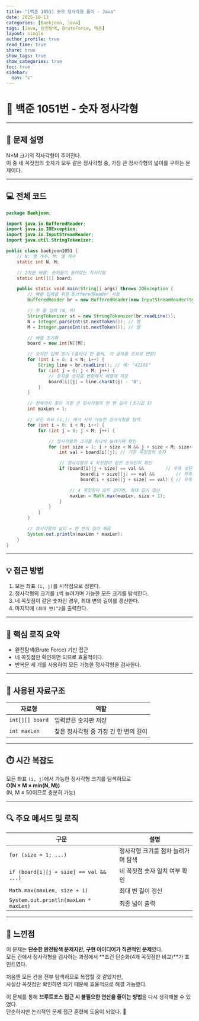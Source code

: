 ```yaml
---
title: "[백준 1051] 숫자 정사각형 풀이 - Java"
date: 2025-10-13
categories: [Baekjoon, Java]
tags: [Java, 완전탐색, BruteForce, 백준]
layout: single
author_profile: true
read_time: true
share: true
show_tags: true
show_categories: true
toc: true
sidebar:
  nav: "c"
---
```


# 🧮 백준 1051번 - 숫자 정사각형

---

## 📘 문제 설명

N×M 크기의 직사각형이 주어진다.  
이 중 네 꼭짓점의 숫자가 모두 같은 정사각형 중, 가장 큰 정사각형의 넓이를 구하는 문제이다.

---

## 💻 전체 코드

```java
package Baekjoon;

import java.io.BufferedReader;
import java.io.IOException;
import java.io.InputStreamReader;
import java.util.StringTokenizer;

public class baekjoon1051 {
    // N: 행 개수, M: 열 개수
    static int N, M;

    // 2차원 배열: 숫자들이 들어있는 직사각형
    static int[][] board;

    public static void main(String[] args) throws IOException {
        // 빠른 입력을 위한 BufferedReader 사용
        BufferedReader br = new BufferedReader(new InputStreamReader(System.in));

        // 첫 줄 입력 (N, M)
        StringTokenizer st = new StringTokenizer(br.readLine());
        N = Integer.parseInt(st.nextToken()); // 행
        M = Integer.parseInt(st.nextToken()); // 열

        // 배열 초기화
        board = new int[N][M];

        // 숫자판 입력 받기 (줄마다 한 줄씩, 각 글자를 숫자로 변환)
        for (int i = 0; i < N; i++) {
            String line = br.readLine(); // 예: "42101"
            for (int j = 0; j < M; j++) {
                // 문자를 숫자로 변환해서 배열에 저장
                board[i][j] = line.charAt(j) - '0';
            }
        }

        // 현재까지 찾은 가장 큰 정사각형의 한 변 길이 (초기값 1)
        int maxLen = 1;

        // 모든 좌표 (i,j) 에서 시작 가능한 정사각형을 탐색
        for (int i = 0; i < N; i++) {
            for (int j = 0; j < M; j++) {

                // 정사각형의 크기를 하나씩 늘려가며 확인
                for (int size = 1; i + size < N && j + size < M; size++) {
                    int val = board[i][j]; // 기준 꼭짓점의 숫자

                    // 정사각형의 4 꼭짓점이 같은 숫자인지 확인
                    if (board[i][j + size] == val &&        // 우측 상단
                            board[i + size][j] == val &&        // 좌측 하단
                            board[i + size][j + size] == val) { // 우측 하단

                        // 4 꼭짓점이 모두 같다면, 최대 길이 갱신
                        maxLen = Math.max(maxLen, size + 1);
                    }
                }
            }
        }

        // 정사각형의 넓이 = 한 변의 길이 제곱
        System.out.println(maxLen * maxLen);
    }
}

```

---

## 💡 접근 방법

1. 모든 좌표 `(i, j)`를 시작점으로 정한다.
2. 정사각형의 크기를 `1`씩 늘려가며 가능한 모든 크기를 탐색한다.
3. 네 꼭짓점이 같은 숫자인 경우, 최대 변의 길이를 갱신한다.
4. 마지막에 `(최대 변)^2`을 출력한다.

---

## 🧩 핵심 로직 요약

- 완전탐색(Brute Force) 기반 접근
- 네 꼭짓점만 확인하면 되므로 효율적이다.
- 반복문 세 개를 사용하여 모든 가능한 정사각형을 검사한다.

---

## 🧱 사용된 자료구조

| 자료형          | 역할                                  |
| --------------- | ------------------------------------- |
| `int[][] board` | 입력받은 숫자판 저장                  |
| `int maxLen`    | 찾은 정사각형 중 가장 긴 한 변의 길이 |

---

## ⏱️ 시간 복잡도

모든 좌표 `(i, j)`에서 가능한 정사각형 크기를 탐색하므로  
**O(N × M × min(N, M))**  
(N, M ≤ 50이므로 충분히 가능)

---

## 🔍 주요 메서드 및 로직

| 구문                                    | 설명                               |
| --------------------------------------- | ---------------------------------- |
| `for (size = 1; ...)`                   | 정사각형 크기를 점차 늘려가며 탐색 |
| `if (board[i][j + size] == val && ...)` | 네 꼭짓점 숫자 일치 여부 확인      |
| `Math.max(maxLen, size + 1)`            | 최대 변 길이 갱신                  |
| `System.out.println(maxLen * maxLen)`   | 최종 넓이 출력                     |

---

## 💬 느낀점

이 문제는 **단순한 완전탐색 문제지만, 구현 아이디어가 직관적인 문제**였다.  
모든 칸에서 정사각형을 검사하는 과정에서 **조건 단순화(4개 꼭짓점만 비교)**가 포인트였다.

처음엔 모든 칸을 전부 탐색하므로 복잡할 것 같았지만,  
사실상 꼭짓점만 확인하면 되기 때문에 효율적으로 해결 가능했다.

이 문제를 통해 **브루트포스 접근 시 불필요한 연산을 줄이는 방법**을 다시 생각해볼 수 있었다.  
단순하지만 논리적인 문제 접근 훈련에 도움이 되었다. 🚀

